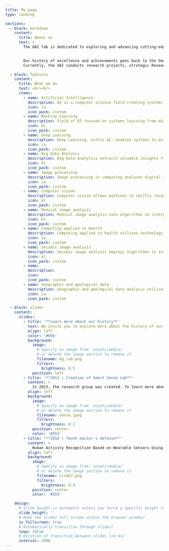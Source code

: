 ```yaml
---
title: My page
type: landing

sections:
  - block: markdown
    content:
      title: About us
      text: >
        The UAI lab is dedicated to exploring and advancing cutting-edge techniques in the domain of artificial intelligence, machine learning, data science and analytics. The main focus of the laboratory lies in investigating topics related to the use of complex data (tables, text, images, time series, graphs, etc.) by artificial intelligence, machine learning, data science and statistics techniques.

        
        Our history of excellence and achievements goes back to the Smart Sense Lab research group, founded in 2013, and the Laboratory of Statistical Learning founded in 2020. In June 2023, professors from both laboratories, Flavio Figueiredo, Renato Martins, Pedro Olmo and William Schwartz , gave rise to the UAI.
        Currently, the UAI conducts research projects, strategic Research and Development (R&D) partnerships and training in collaboration with several partners, such as Petrobras, Trixel, Localiza, C&A, Maxtrack, HP, Samsung, the State Research Support Foundation of Minas Gerais (Fapemig), the National Council for Scientific and Technological Development (CNPq), Coordination for the Improvement of Higher Education Personnel (Capes), Usiminas and Samarco.

  - block: features
    content:
      title: What we do
      text: <br><br>
      items:
        - name: Artificial Intelligence
          description: AI is a computer science field creating systems to perform tasks like humans by learning from data and solving problems autonomously.
          icon: ia
          icon_pack: custom
        - name: Machine Learning
          description: Field of AI focused on systems learning from data to make decisions independently, aiming to enable machines for autonomous tasks like pattern recognition and result prediction, applied in data analysis, voice recognition, and industrial process optimization.
          icon: ml
          icon_pack: custom
        - name: Deep Learning
          description: Deep Learning, within AI, enables systems to autonomously learn from data, making independent decisions using multi-layer neural networks for tasks like pattern recognition, data analysis, and industrial optimization.
          icon: ia
          icon_pack: custom
        - name: Big Data Analysis
          description: Big Data Analytics extracts valuable insights from massive datasets, uncovering meaningful patterns for strategic decision-making across sectors, fostering process optimization, business opportunity identification, and innovation.
          icon: ml
          icon_pack: custom
        - name: Image processing
          description: Image processing in computing analyzes digital images using specific algorithms to extract useful information and enhance quality. Applied in fields like diagnostic medicine, facial recognition, and industrial automation, it drives technological advancements.
          icon: ia
          icon_pack: custom
        - name: Computer vision
          description: Computer vision allows machines to swiftly recognize and describe images. With AI and machine learning, it processes vast volumes of image and video data, efficiently performing tasks like object identification, facial recognition, and monitoring.
          icon: ml
          icon_pack: custom
        - name: Medical image analysis
          description: Medical image analysis uses algorithms to interpret X-rays, MRIs, and CT scans, aiding diagnosis and treatment planning. With AI advancements, it enhances patient care.
          icon: ml
          icon_pack: custom
        - name: Computing applied to Health
          description: Computing applied to health utilizes technology to improve healthcare delivery and patient outcomes. It encompasses various applications, from electronic health records to telemedicine, leveraging advancements in AI and data analytics to enhance medical services.
          icon: ia
          icon_pack: custom
        - name: Seismic image analysis
          description: Seismic image analysis employs algorithms to interpret seismic data, aiding in the exploration and extraction of oil and gas resources. With advanced computing techniques, it optimizes resource discovery and extraction processes in the energy industry.
          icon: ml
          icon_pack: custom
        - name:
          description:
          icon:
          icon_pack: custom
        - name: Geographic and geological data
          description: Geographic and geological data analysis utilizes computing techniques to interpret and extract insights from spatial information. This aids in various applications such as environmental monitoring, urban planning, and natural resource management, contributing to informed decision-making and sustainable development.
          icon: ia
          icon_pack: custom

  - block: slider
    content:
      slides:
        - title: '**Learn more about our history**'
          text: We invite you to explore more about the history of our laboratory, learning about some of the innovative projects that marked each stage of our journey. Discover how the many people who have been and still remain in the laboratory contributed great ideas and brilliant research that contributed to the advancement of Artificial Intelligence
          align: left
          color: '#666'
          background:
            image:
              # Specify an image from `assets/media/`
              # or delete the image section to remove it
              filename: bg_lab.png
              filters:
                brightness: 0.5
            position: left
        - title: '**2013 | Creation of Smart Sense Lab**'
          content: >
            In 2013, the research group was created. To learn more about the legacy of the Smart Sense Lab.
          align: left
          background:
            image:
              # Specify an image from `assets/media/`
              # or delete the image section to remove it
              filename: sense.jpeg
              filters:
                brightness: 0.2
            position: center
            color: '#555'
        - title: "**2018 | Tenth master's defense**"
          content: >
            Human Activity Recognition Based on Wearable Sensors Using DCNN Multi-scale Ensemble, by Jéssica Sena
          align: left
          background:
            image:
              # Specify an image from `assets/media/`
              # or delete the image section to remove it
              filename: slide7.png
              filters:
                brightness: 0.4
            position: center
            color: '#555'

    design:
      # Slide height is automatic unless you force a specific height (e.g. '400px')
      slide_height: ''
      # Make the slides full screen within the browser window?
      is_fullscreen: true
      # Automatically transition through slides?
      loop: false
      # Duration of transition between slides (in ms)
      interval: 2000
---
```

